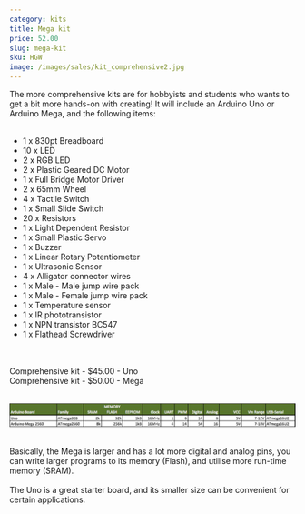 ```yaml
---
category: kits
title: Mega kit
price: 52.00
slug: mega-kit
sku: HGW
image: /images/sales/kit_comprehensive2.jpg
---
```

The more comprehensive kits are for hobbyists and students who wants to get a bit more hands-on with creating! It will include an Arduino Uno or Arduino Mega, and the following items:<br><br>

* 1 x 830pt Breadboard
* 10 x LED
* 2 x RGB LED
* 2 x Plastic Geared DC Motor
* 1 x Full Bridge Motor Driver
* 2 x 65mm Wheel
* 4 x Tactile Switch
* 1 x Small Slide Switch
* 20 x Resistors
* 1 x Light Dependent Resistor
* 1 x Small Plastic Servo
* 1 x Buzzer
* 1 x Linear Rotary Potentiometer
* 1 x Ultrasonic Sensor
* 4 x Alligator connector wires
* 1 x Male - Male jump wire pack
* 1 x Male - Female jump wire pack
* 1 x Temperature sensor
* 1 x IR phototransistor
* 1 x NPN transistor BC547
* 1 x Flathead Screwdriver

<br>
<br>Comprehensive kit -	$45.00 - Uno
<br>Comprehensive kit -	$50.00 - Mega

<br><img src="/images/sales/arduino_comp.jpg" >

<br>Basically, the Mega is larger and has a lot more digital and analog pins, you can write larger programs to its memory (Flash), and utilise more run-time memory (SRAM).
<br>
<br>The Uno is a great starter board, and its smaller size can be convenient for certain applications.
